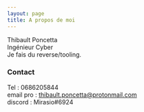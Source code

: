 ```yaml
---
layout: page
title: A propos de moi
---
```


Thibault Poncetta  
Ingénieur Cyber  
Je fais du reverse/tooling.  

### Contact

Tel : 0686205844  
email pro : thibault.poncetta@protonmail.com  
discord : Mirasio#6924